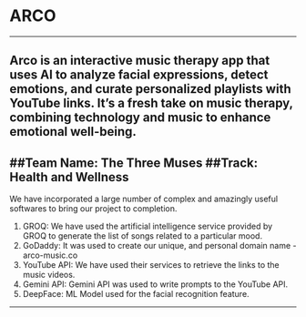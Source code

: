 # ARCO
---
Arco is an interactive music therapy app that uses AI to analyze facial expressions, detect emotions, and curate personalized playlists with YouTube links. It’s a fresh take on music therapy, combining technology and music to enhance emotional well-being.
---
##Team Name: The Three Muses
##Track: Health and Wellness
---
We have incorporated a large number of complex and amazingly useful softwares to bring our project to completion.
1. GROQ: We have used the artificial intelligence service provided by GROQ to generate the list of songs related to a particular mood.
2. GoDaddy: It was used to create our unique, and personal domain name - arco-music.co
3. YouTube API: We have used their services to retrieve the links to the music videos.
4. Gemini API: Gemini API was used to write prompts to the YouTube API.
5. DeepFace: ML Model used for the facial recognition feature.
---
